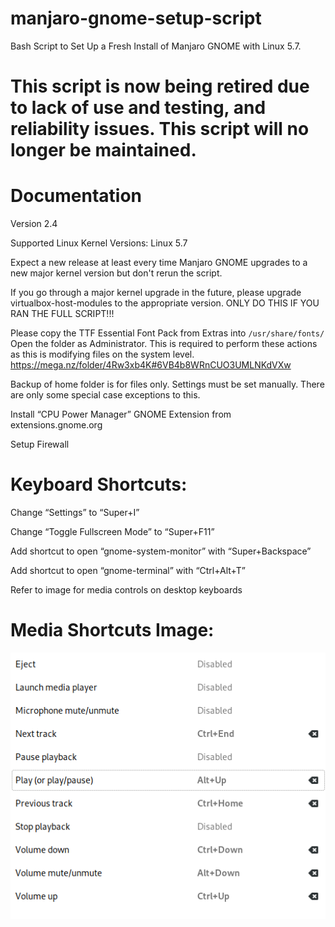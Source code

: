 # manjaro-gnome-setup-script
Bash Script to Set Up a Fresh Install of Manjaro GNOME with Linux 5.7.


# This script is now being retired due to lack of use and testing, and reliability issues. This script will no longer be maintained.


# Documentation

Version 2.4

Supported Linux Kernel Versions: Linux 5.7

Expect a new release at least every time Manjaro GNOME upgrades to a new major kernel version but don't rerun the script.

If you go through a major kernel upgrade in the future, please upgrade virtualbox-host-modules to the appropriate version. ONLY DO THIS IF YOU RAN THE FULL SCRIPT!!!

Please copy the TTF Essential Font Pack from Extras into `/usr/share/fonts/` Open the folder as Administrator. This is required to perform these actions as this is modifying files on the system level. https://mega.nz/folder/4Rw3xb4K#6VB4b8WRnCUO3UMLNKdVXw

Backup of home folder is for files only. Settings must be set manually. There are only some special case exceptions to this.

Install “CPU Power Manager” GNOME Extension from extensions.gnome.org

Setup Firewall


# Keyboard Shortcuts:

Change “Settings” to “Super+I”

Change “Toggle Fullscreen Mode” to “Super+F11”

Add shortcut to open “gnome-system-monitor” with “Super+Backspace”

Add shortcut to open “gnome-terminal” with “Ctrl+Alt+T”

Refer to image for media controls on desktop keyboards


# Media Shortcuts Image:
![Error](https://raw.githubusercontent.com/TechnologyMan101/manjaro-gnome-setup-script/master/Media_Shortcuts_Desktop.png)
